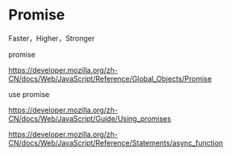# Promise
Faster，Higher，Stronger

promise

https://developer.mozilla.org/zh-CN/docs/Web/JavaScript/Reference/Global_Objects/Promise

use promise

https://developer.mozilla.org/zh-CN/docs/Web/JavaScript/Guide/Using_promises

https://developer.mozilla.org/zh-CN/docs/Web/JavaScript/Reference/Statements/async_function


